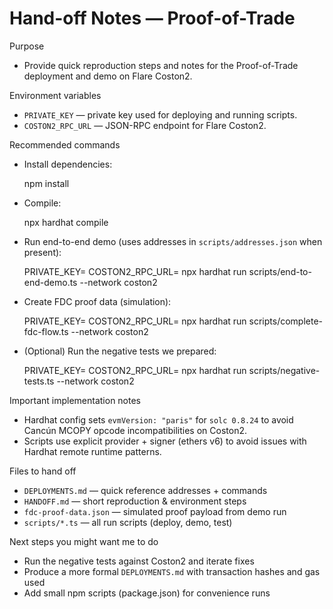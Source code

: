 Hand-off Notes — Proof-of-Trade
================================

Purpose
- Provide quick reproduction steps and notes for the Proof-of-Trade deployment and demo on Flare Coston2.

Environment variables
- `PRIVATE_KEY` — private key used for deploying and running scripts.
- `COSTON2_RPC_URL` — JSON-RPC endpoint for Flare Coston2.

Recommended commands
- Install dependencies:

  npm install

- Compile:

  npx hardhat compile

- Run end-to-end demo (uses addresses in `scripts/addresses.json` when present):

  PRIVATE_KEY=<key> COSTON2_RPC_URL=<rpc> npx hardhat run scripts/end-to-end-demo.ts --network coston2

- Create FDC proof data (simulation):

  PRIVATE_KEY=<key> COSTON2_RPC_URL=<rpc> npx hardhat run scripts/complete-fdc-flow.ts --network coston2

- (Optional) Run the negative tests we prepared:

  PRIVATE_KEY=<key> COSTON2_RPC_URL=<rpc> npx hardhat run scripts/negative-tests.ts --network coston2

Important implementation notes
- Hardhat config sets `evmVersion: "paris"` for `solc 0.8.24` to avoid Cancún MCOPY opcode incompatibilities on Coston2.
- Scripts use explicit provider + signer (ethers v6) to avoid issues with Hardhat remote runtime patterns.

Files to hand off
- `DEPLOYMENTS.md` — quick reference addresses + commands
- `HANDOFF.md` — short reproduction & environment steps
- `fdc-proof-data.json` — simulated proof payload from demo run
- `scripts/*.ts` — all run scripts (deploy, demo, test)

Next steps you might want me to do
- Run the negative tests against Coston2 and iterate fixes
- Produce a more formal `DEPLOYMENTS.md` with transaction hashes and gas used
- Add small npm scripts (package.json) for convenience runs
